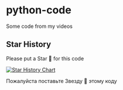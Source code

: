 # python-code
Some code from my videos 

## Star History

Please put a Star 🌟 for this code

[![Star History Chart](https://api.star-history.com/svg?repos=WISEPLAT/python-code&type=Timeline)](https://star-history.com/#WISEPLAT/python-code&Timeline)

Пожалуйста поставьте Звезду 🌟 этому коду
